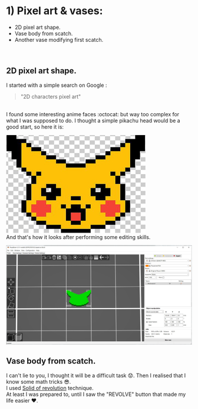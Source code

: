 # 1) Pixel art & vases:
 
* 2D pixel art shape. 
* Vase body from scatch. 
* Another vase modifying first scatch. 
<br><br><br>
## 2D pixel art shape.
I started with a simple search on Google : 
> "2D characters pixel art"
<br>
I found some interesting anime faces :octocat: but way too complex for what I was supposed to do. I thought a simple pikachu head would be a good start, so here it is:
<br>

![Pika head](pik.jpg)
<br>
And that's how it looks after performing some editing skills.
<br>

![Pika head sliced](Pik-sliced.jpg)

## Vase body from scatch.
I can't lie to you, I thought it will be a difficult task :worried:. Then I realised that I know some math tricks :sunglasses:. <br>
I used [Solid of revolution](https://en.wikipedia.org/wiki/Solid_of_revolution) technique. <br>
At least I was prepared to, until I saw the "REVOLVE" button that made my life easier :heart:.
